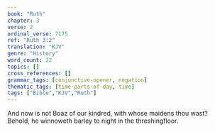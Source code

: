 ```yaml
---
book: "Ruth"
chapter: 3
verse: 2
ordinal_verse: 7175
ref: "Ruth 3:2"
translation: "KJV"
genre: "History"
word_count: 22
topics: []
cross_references: []
grammar_tags: [conjunctive-opener, negation]
thematic_tags: [time-parts-of-day, time]
tags: ["Bible","KJV","Ruth"]
---
```

And now is not Boaz of our kindred, with whose maidens thou wast? Behold, he winnoweth barley to night in the threshingfloor.
